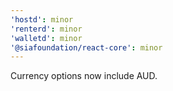 ```yaml
---
'hostd': minor
'renterd': minor
'walletd': minor
'@siafoundation/react-core': minor
---
```


Currency options now include AUD.
